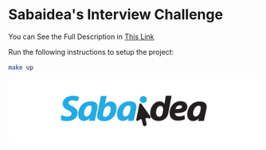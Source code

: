 # Sabaidea's Interview Challenge

You can See the Full Description in [This Link](.github/assets/description.pdf)

Run the following instructions to setup the project:
```bash
make up
```

![SabaIdea](.github/assets/banner.png)
